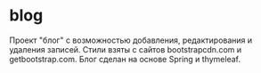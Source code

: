 # blog
Проект "блог" с возможностью добавления, редактирования и удаления записей. Стили взяты с сайтов bootstrapcdn.com и getbootstrap.com.
Блог сделан на основе Spring и thymeleaf.
